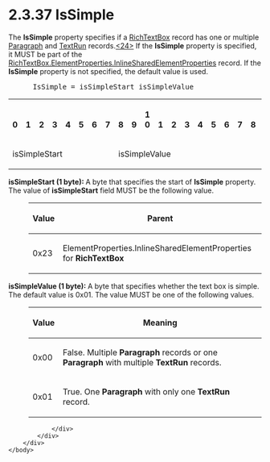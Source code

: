 <html dir="LTR" xmlns:mshelp="http://msdn.microsoft.com/mshelp" xmlns:ddue="http://ddue.schemas.microsoft.com/authoring/2003/5" xmlns:xlink="http://www.w3.org/1999/xlink" xmlns:tool="http://www.microsoft.com/tooltip">
    <head>
        <meta http-equiv="Content-Type" content="text/html; CHARSET=utf-8"></meta>
        <meta name="save" content="history"></meta>
        <title>2.3.37 IsSimple</title>
        <xml>
            <mshelp:toctitle title="2.3.37 IsSimple"></mshelp:toctitle>
            <mshelp:rltitle title="[MS-RPL]: IsSimple"></mshelp:rltitle>
            <mshelp:keyword index="A" term="1f7d292a-0408-41fd-85c9-4b52b879b14e"></mshelp:keyword>
            <mshelp:attr name="DCSext.ContentType" value="open specification"></mshelp:attr>
            <mshelp:attr name="AssetID" value="1f7d292a-0408-41fd-85c9-4b52b879b14e"></mshelp:attr>
            <mshelp:attr name="TopicType" value="kbRef"></mshelp:attr>
            <mshelp:attr name="DCSext.Title" value="[MS-RPL]: IsSimple" />
        </xml>
    </head>
    <body>
        <div id="header">
            <h1 class="heading">2.3.37 IsSimple</h1>
        </div>
        <div id="mainSection">
            <div id="mainBody">
                <div id="allHistory" class="saveHistory"></div>
                <div id="sectionSection0" class="section" name="collapseableSection">
                    

<p>The <b>IsSimple</b> property specifies if a <a href="e1999254-e8d4-4998-8ef5-00e0991ab9c7.html">RichTextBox</a> record has one
or multiple <a href="3024abc3-23db-494b-a63a-6bd565e4500b.html">Paragraph</a>
and <a href="d27cece2-1118-4553-9c3d-2b46180055ec.html">TextRun</a> records.<a id="Appendix_A_Target_24"></a><a href="1d022514-2a2f-41df-b2f8-36f19e474fa5.html#Appendix_A_24" aria-label="Product behavior note 24">&lt;24&gt;</a> If the <b>IsSimple</b> property
is specified, it MUST be part of the <a href="23d76278-cee5-45ee-a361-a9d94d6d3300.html">RichTextBox.ElementProperties.InlineSharedElementProperties</a>
record. If the <b>IsSimple</b> property is not specified, the default value is
used.           </p>

<dl>
<dd>
<div><pre> IsSimple = isSimpleStart isSimpleValue
</pre></div>
</dd></dl>

<table>
 <tr>
  <th><p><br>0</p></th>
  <th><p><br>1</p></th>
  <th><p><br>2</p></th>
  <th><p><br>3</p></th>
  <th><p><br>4</p></th>
  <th><p><br>5</p></th>
  <th><p><br>6</p></th>
  <th><p><br>7</p></th>
  <th><p><br>8</p></th>
  <th><p><br>9</p></th>
  <th><p>1<br>0</p></th>
  <th><p><br>1</p></th>
  <th><p><br>2</p></th>
  <th><p><br>3</p></th>
  <th><p><br>4</p></th>
  <th><p><br>5</p></th>
  <th><p><br>6</p></th>
  <th><p><br>7</p></th>
  <th><p><br>8</p></th>
  <th><p><br>9</p></th>
  <th><p>2<br>0</p></th>
  <th><p><br>1</p></th>
  <th><p><br>2</p></th>
  <th><p><br>3</p></th>
  <th><p><br>4</p></th>
  <th><p><br>5</p></th>
  <th><p><br>6</p></th>
  <th><p><br>7</p></th>
  <th><p><br>8</p></th>
  <th><p><br>9</p></th>
  <th><p>3<br>0</p></th>
  <th><p><br>1</p></th>
 </tr>
 <tr>
  <td colspan="8">
  <p>isSimpleStart</p>
  </td>
  <td colspan="8">
  <p>isSimpleValue</p>
  </td>
  
 </tr>
</table>

<p><b>isSimpleStart (1 byte): </b>A byte that specifies
the start of <b>IsSimple</b> property. The value of <b>isSimpleStart</b> field
MUST be the following value.</p>

<dl>
<dd>
<table>
 <thead>
  <tr>
   <th>
   <p>Value</p>
   </th>
   <th>
   <p>Parent</p>
   </th>
  </tr>
 </thead>
 <tr>
  <td>
  <p>0x23</p>
  </td>
  <td>
  <p>ElementProperties.InlineSharedElementProperties for <b>RichTextBox</b></p>
  </td>
 </tr>
</table>
</dd></dl>

<p><b>isSimpleValue (1 byte): </b>A byte that specifies
whether the text box is simple. The default value is 0x01. The value MUST be
one of the following values.</p>

<dl>
<dd>
<table>
 <thead>
  <tr>
   <th>
   <p>Value</p>
   </th>
   <th>
   <p>Meaning</p>
   </th>
  </tr>
 </thead>
 <tr>
  <td>
  <p>0x00</p>
  </td>
  <td>
  <p>False. Multiple <b>Paragraph</b> records or one <b>Paragraph</b>
  with multiple <b>TextRun</b> records.</p>
  </td>
 </tr>
 <tr>
  <td>
  <p>0x01</p>
  </td>
  <td>
  <p>True. One <b>Paragraph</b> with only one <b>TextRun</b>
  record.</p>
  </td>
 </tr>
</table>
</dd></dl>

<p> </p>


                </div>
            </div>
        </div>
    </body>
</html>